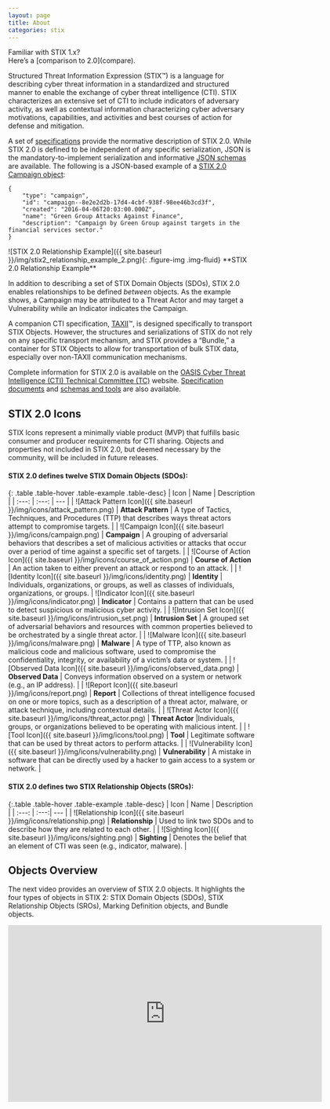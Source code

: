 ```yaml
---
layout: page
title: About
categories: stix
---
```


<div class="well info-box" markdown="span">Familiar with STIX 1.x?<br/> Here’s a [comparison to 2.0](compare).</div>

Structured Threat Information Expression (STIX™) is a language for describing cyber threat information in a standardized and structured manner to enable the exchange of cyber threat intelligence (CTI). STIX characterizes an extensive set of CTI to include indicators of adversary activity, as well as contextual information characterizing cyber adversary motivations, capabilities, and activities and best courses of action for defense and mitigation.

A set of [specifications](https://docs.google.com/document/d/1yvqWaPPnPW-2NiVCLqzRszcx91ffMowfT5MmE9Nsy_w/edit#heading=h.t32x0azc539r) provide the normative description of STIX 2.0. While STIX 2.0 is defined to be independent of any specific serialization, JSON is the mandatory-to-implement serialization and informative [JSON schemas](https://github.com/oasis-open/cti-stix2-json-schemas) are available. The following is a JSON-based example of a [STIX 2.0 Campaign object](https://docs.google.com/document/d/1IvkLxg_tCnICsatu2lyxKmWmh1gY2h8HUNssKIE-UIA/pub#h.pcpvfz4ik6d6):

```
{  
    "type": "campaign",  
    "id": "campaign--8e2e2d2b-17d4-4cbf-938f-98ee46b3cd3f",  
    "created": "2016-04-06T20:03:00.000Z",  
    "name": "Green Group Attacks Against Finance",  
    "description": "Campaign by Green Group against targets in the financial services sector."  
}
```

<div class="figure pull-right text-center" markdown="span">
![STIX 2.0 Relationship Example]({{ site.baseurl }}/img/stix2_relationship_example_2.png){: .figure-img .img-fluid}
**STIX 2.0 Relationship Example**
</div>

In addition to describing a set of STIX Domain Objects (SDOs), STIX 2.0 enables relationships to be defined *between* objects. As the example shows, a Campaign may be attributed to a Threat Actor and may target a Vulnerability while an Indicator indicates the Campaign.

A companion CTI specification, [TAXII](https://docs.google.com/document/d/1Jv9ICjUNZrOnwUXtenB1QcnBLO35RnjQcJLsa1mGSkI/pub)™, is designed specifically to transport STIX Objects. However, the structures and serializations of STIX do not rely on any specific transport mechanism, and STIX provides a “Bundle,” a container for STIX Objects to allow for transportation of bulk STIX data, especially over non-TAXII communication mechanisms.

Complete information for STIX 2.0 is available on the [OASIS Cyber Threat Intelligence (CTI) Technical Committee (TC)](https://www.oasis-open.org/committees/tc_home.php?wg_abbrev=cti) website. [Specification documents](https://docs.google.com/document/d/1yvqWaPPnPW-2NiVCLqzRszcx91ffMowfT5MmE9Nsy_w/edit?pref=2&pli=1) and [schemas and tools](https://www.oasis-open.org/committees/tc_home.php?wg_abbrev=cti#openrepo) are also available.

## STIX 2.0 Icons

STIX Icons represent a minimally viable product (MVP) that fulfills basic consumer and producer requirements for CTI sharing. Objects and properties not included in STIX 2.0, but deemed necessary by the community, will be included in future releases.

#### STIX 2.0 defines twelve STIX Domain Objects (SDOs):

{: .table .table-hover .table-example .table-desc}
| Icon | Name | Description |
| :---: | :---: | --- |
| ![Attack Pattern Icon]({{ site.baseurl }}/img/icons/attack_pattern.png) | **Attack Pattern** | A type of Tactics, Techniques, and Procedures (TTP) that describes ways threat actors attempt to compromise targets. |
| ![Campaign Icon]({{ site.baseurl }}/img/icons/campaign.png) | **Campaign** | A grouping of adversarial behaviors that describes a set of malicious activities or attacks that occur over a period of time against a specific set of targets. |
| ![Course of Action Icon]({{ site.baseurl }}/img/icons/course_of_action.png) | **Course of Action** | An action taken to either prevent an attack or respond to an attack. |
| ![Identity Icon]({{ site.baseurl }}/img/icons/identity.png) | **Identity** | Individuals, organizations, or groups, as well as classes of individuals, organizations, or groups. 
| ![Indicator Icon]({{ site.baseurl }}/img/icons/indicator.png) | **Indicator** | Contains a pattern that can be used to detect suspicious or malicious cyber activity. |
| ![Intrusion Set Icon]({{ site.baseurl }}/img/icons/intrusion_set.png) | **Intrusion Set** | A grouped set of adversarial behaviors and resources with common properties believed to be orchestrated by a single threat actor. |
| ![Malware Icon]({{ site.baseurl }}/img/icons/malware.png) | **Malware** | A type of TTP, also known as malicious code and malicious software, used to compromise the confidentiality, integrity, or availability of a victim’s data or system. |
| ![Observed Data Icon]({{ site.baseurl }}/img/icons/observed_data.png) | **Observed Data** | Conveys information observed on a system or network (e.g., an IP address). |
| ![Report Icon]({{ site.baseurl }}/img/icons/report.png) | **Report** | Collections of threat intelligence focused on one or more topics, such as a description of a threat actor, malware, or attack technique, including contextual details. |
| ![Threat Actor Icon]({{ site.baseurl }}/img/icons/threat_actor.png) | **Threat Actor** |Individuals, groups, or organizations believed to be operating with malicious intent. |
| ![Tool Icon]({{ site.baseurl }}/img/icons/tool.png) | **Tool** | Legitimate software that can be used by threat actors to perform attacks. |
| ![Vulnerability Icon]({{ site.baseurl }}/img/icons/vulnerability.png) | **Vulnerability** | A mistake in software that can be directly used by a hacker to gain access to a system or network. |

#### STIX 2.0 defines two STIX Relationship Objects (SROs):

{:.table .table-hover .table-example .table-desc}
| Icon | Name | Description |
| :---: | :---:| --- |
| ![Relationship Icon]({{ site.baseurl }}/img/icons/relationship.png) | **Relationship** | Used to link two SDOs and to describe how they are related to each other. |
| ![Sighting Icon]({{ site.baseurl }}/img/icons/sighting.png) | **Sighting** | Denotes the belief that an element of CTI was seen (e.g., indicator, malware). |

Objects Overview
----------------

The next video provides an overview of STIX 2.0 objects. It highlights the four types of objects in STIX 2: STIX Domain Objects (SDOs), STIX Relationship Objects (SROs), Marking Definition objects, and Bundle objects.

<div class="video-wrapper">
    <div class="video-container">
        <iframe src="https://www.youtube.com/embed/iAnd3rApMcA?ecver=2" width="640" height="360" frameborder="0"></iframe>
    </div>
    <!-- /video --><br><br>
</div>
<!-- /video-wrapper -->